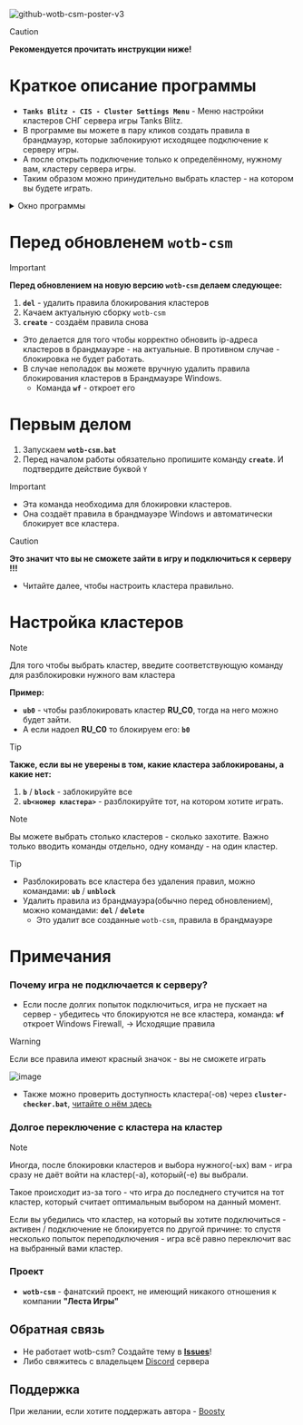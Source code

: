 ![github-wotb-csm-poster-v3](https://github.com/user-attachments/assets/03af48fc-1760-4f26-beed-bc216d6d68ce)



> [!caution]
> **Рекомендуется прочитать инструкции ниже!**

# Краткое описание программы
- **`Tanks Blitz - CIS - Cluster Settings Menu`** - Меню настройки кластеров СНГ сервера игры Tanks Blitz.
- В программе вы можете в пару кликов создать правила в брандмауэр, которые заблокируют исходящее подключение к серверу игры.
- А после открыть подключение только к определённому, нужному вам, кластеру сервера игры.
- Таким образом можно принудительно выбрать кластер - на котором вы будете играть.

<details>
  <summary>Окно программы</summary>
  
  ![image](https://github.com/user-attachments/assets/4a5f7d8e-d837-4aee-9114-b75a4535e19a)

</details>


# Перед обновленем `wotb-csm`
>[!important]
> **Перед обновлением на новую версию `wotb-csm` делаем следующее:**
> 1. **`del`** - удалить правила блокирования клаcтеров
> 2. Качаем актуальную сборку `wotb-csm`
> 3.  **`create`** - создаём правила снова
> - Это делается для того чтобы корректно обновить ip-адреса кластеров в брандмауэре - на актуальные. В противном случае - блокировка не будет работать.
> - В случае неполадок вы можете вручную удалить правила блокирования кластеров в Брандмауэре Windows.
>   * Команда **`wf`** - откроет его


# Первым делом
1) Запускаем **`wotb-csm.bat`**
2) Перед началом работы обязательно пропишите команду **`create`**. И подтвердите действие буквой `Y`
>[!important]
> - Эта команда необходима для блокировки кластеров.
> - Она создаёт правила в брандмауэре Windows и автоматически блокирует все кластера.

> [!caution]
> **Это значит что вы не сможете зайти в игру и подключиться к серверу !!!**
> - Читайте далее, чтобы настроить кластера правильно.


# Настройка кластеров
> [!note]
> Для того чтобы выбрать кластер, введите соответствующую команду для разблокировки нужного вам кластера

**Пример:**
- **`ub0`** - чтобы разблокировать кластер **RU_C0**, тогда на него можно будет зайти.
- А если надоел **RU_C0** то блокируем его: **`b0`**

> [!tip]
> **Также, если вы не уверены в том, какие кластера заблокированы, а какие нет:**
> 1. **`b`** / **`block`** - заблокируйте все
> 2. **`ub<номер кластера>`** - разблокируйте тот, на котором хотите играть.

>[!note]
> Вы можете выбрать столько кластеров - сколько захотите. Важно только вводить команды отдельно, одну команду - на один кластер.

> [!tip]
> - Разблокировать все кластера без удаления правил, можно командами: **`ub`** / **`unblock`**
> - Удалить правила из брандмауэра(обычно перед обновлением), можно командами: **`del`** / **`delete`**
>   * Это удалит все созданные `wotb-csm`, правила в брандмауэре


# Примечания

  ### Почему игра не подключается к серверу?
  
  - Если после долгих попыток подключиться, игра не пускает на сервер - убедитесь что блокируются не все кластера, команда: **`wf`** откроет Windows Firewall, -> Исходящие правила
  > [!warning]
  > Если все правила имеют красный значок - вы не сможете играть
  > 
  > ![image](https://github.com/user-attachments/assets/08f0d0ed-2f8e-44a6-b6d1-d8390ca042ab)
  
  - Также можно проверить доступность кластера(-ов) через **`cluster-checker.bat`**, [читайте о нём здесь](https://github.com/N3M1X10/wotb-csm/blob/master/cluster-checker-guide.md)


### Долгое переключение с кластера на кластер

> [!note]
> Иногда, после блокировки кластеров и выбора нужного(-ых) вам - игра сразу не даёт войти на кластер(-а), который(-е) вы выбрали.
>
> Такое происходит из-за того - что игра до последнего стучится на тот кластер, который считает оптимальным выбором на данный момент.
>
> Если вы убедились что кластер, на который вы хотите подключиться - активен / подключение не блокируется по другой причине: то спустя несколько попыток переподключения - игра всё равно переключит вас на выбранный вами кластер.  

### Проект
- **`wotb-csm`** - фанатский проект, не имеющий никакого отношения к компании **"Леста Игры"**


## Обратная связь
- Не работает wotb-csm? Создайте тему в **[Issues](https://github.com/N3M1X10/wotb-csm/issues)**!
- Либо свяжитесь с владельцем [Discord](https://discord.gg/2jJ3Qn4) сервера

## Поддержка
При желании, если хотите поддержать автора - [Boosty](https://boosty.to/nemix/donate)
